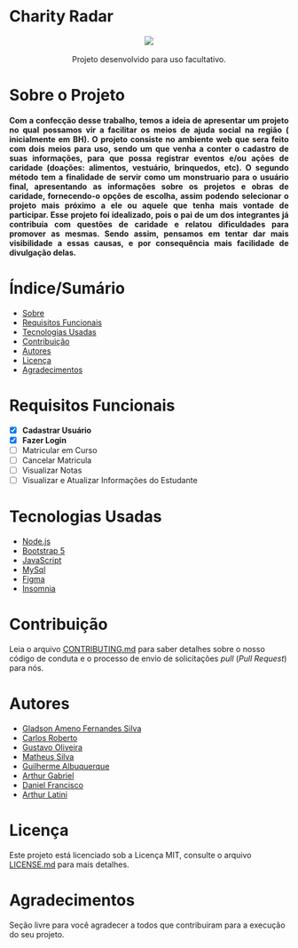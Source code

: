 # Charity Radar
<p align="center" > 
<img src="https://github.com/DanielCostaGH/CharityRadar-ProjetoFinal/blob/main/img/logo.png?raw=true"
</p >
	<br/>
	<br/>
	Projeto desenvolvido para uso facultativo.
	
# Sobre o Projeto


<h4 align="justify">
	Com a confecção desse trabalho, temos a ideia de apresentar um projeto no qual possamos vir a facilitar os meios de ajuda social na região ( inicialmente em BH).
O projeto consiste no ambiente web que sera feito com dois meios para uso, sendo um que venha a conter o cadastro de suas informações, para que possa registrar eventos e/ou ações de caridade (doações: alimentos, vestuário, brinquedos, etc). O segundo método tem a finalidade de servir como um monstruario para o usuário final, apresentando as informações sobre os projetos e obras de caridade, fornecendo-o opções de escolha, assim podendo selecionar o projeto mais próximo a ele ou aquele que tenha mais vontade de participar.
Esse projeto foi idealizado, pois o pai de um dos integrantes já contribuía com questões de caridade e relatou dificuldades para promover as mesmas. Sendo assim, pensamos em tentar dar mais visibilidade a essas causas, e por consequência mais facilidade de divulgação delas.
</h4>



# Índice/Sumário

* [Sobre](#sobre-o-projeto)
* [Requisitos Funcionais](#requisitos-funcionais)
* [Tecnologias Usadas](#tecnologias-usadas)
* [Contribuição](#contribuição)
* [Autores](#autores)
* [Licença](#licença)
* [Agradecimentos](#agradecimentos)


# Requisitos Funcionais 

- [x] **Cadastrar Usuário**
- [x] **Fazer Login**
- [ ] Matricular em Curso
- [ ] Cancelar Matricula
- [ ] Visualizar Notas
- [ ] Visualizar e Atualizar Informações do Estudante

# Tecnologias Usadas

- [Node.js](https://nodejs.org/en/)
- [Bootstrap 5](https://getbootstrap.com/docs/5.0/getting-started/introduction/)
- [JavaScript](https://www.javascript.com/)
- [MySql](https://www.mysql.com/)
- [Figma](https://www.figma.com)
- [Insomnia](https://insomnia.rest/download)




# Contribuição

Leia o arquivo [CONTRIBUTING.md](CONTRIBUTING.md) para saber detalhes sobre o nosso código de conduta e o processo de envio de solicitações *pull* (*Pull Request*) para nós.

# Autores

- [Gladson Ameno Fernandes Silva](https://github.com/GladsonAmeno)
- [Carlos Roberto](https://github.com/cjribeiro99)
- [Gustavo Oliveira](https://github.com/gustavo2755)
- [Matheus Silva](https://github.com/SMtHR)
- [Guilherme Albuquerque](https://github.com/tigui10)
- [Arthur Gabriel](https://github.com/Arthur-Gab)
- [Daniel Francisco](https://github.com/DanielCostaGH)
- [Arthur Latini](https://github.com/arthurlatini)

# Licença

Este projeto está licenciado sob a Licença MIT,  consulte o arquivo [LICENSE.md](LICENSE.md) para mais detalhes.

# Agradecimentos

Seção livre para você agradecer a todos que contribuiram para a execução do seu projeto.
